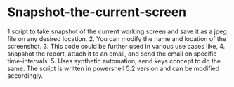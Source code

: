 # Snapshot-the-current-screen
1.script to take snapshot of the current working screen and save it as a jpeg file on any desired location.
2. You can modify the name and location of the screenshot.
3. This code could be further used in various use cases like,
4. snapshot the report, attach it to an email, and send the email on specific time-intervals.
5. Uses synthetic automation, send keys concept to do the same.
The script is written in powershell 5.2 version and can be modified accordingly.
